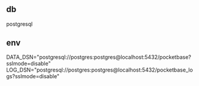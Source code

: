 #

## db
postgresql

## env
DATA_DSN="postgresql://postgres:postgres@localhost:5432/pocketbase?sslmode=disable"
LOG_DSN="postgresql://postgres:postgres@localhost:5432/pocketbase_logs?sslmode=disable"

